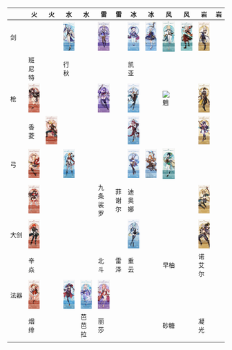 |　　| 火 | 火 | 水 | 水 | 雷 | 雷 | 冰 | 冰 | 风 | 风 | 岩 | 岩 |
|----|----|----|----|----|----|----|----|----|----|----|----|----|
|剑　|||![神理绫人](/img/神理绫人.jpg)||![刻晴](/img/刻晴.jpg)||![七七](/img/七七.jpg)|![神里绫华](/img/神里绫华.jpg)|![琴](/img/琴.jpg)|![枫原万叶](/img/枫原万叶.jpg)|![阿贝多](/img/阿贝多.jpg)||
|　　|班尼特||行秋||||凯亚||||||
|枪　|![胡桃](/img/胡桃.jpg)||||![雷电将军](/img/雷电将军.jpg)||![申鹤](/img/申鹤.jpg)||![魈](/img/魈.jpg)||![钟离](/img/钟离.jpg)||
|　　|香菱|![托马](/img/托马.jpg)|||||![罗莎利亚](/img/罗莎利亚.jpg)||||![云堇](/img/云堇.jpg)||
|弓　|![肖宫](/img/肖宫.jpg)||![达达利亚](/img/达达利亚.jpg)||||![甘雨](/img/甘雨.png)|![埃洛伊](/img/埃洛伊.jpg)|![温蒂](/img/温蒂.jpg)||||
|　　|![安柏](/img/安柏.jpg)||||九条裟罗|菲谢尔|迪奥娜||||![五郎](/img/五郎.jpg)||
|大剑|![迪卢克](/img/迪卢克.jpg)||||||![悠菈](/img/悠菈.jpg)||||![荒泷一斗](/img/荒泷一斗.jpg)||
|　　|辛焱||||北斗|雷泽|重云||早柚||诺艾尔||
|法器|![可莉](/img/可莉.jpg)||![莫娜](/img/莫娜.jpg)|![珊瑚宫心海](/img/珊瑚宫心海.png)|![八重神子](/img/八重神子.jpg)||||||||
|　　|烟绯|||芭芭拉|丽莎||||砂糖||凝光||
||||||||||||||